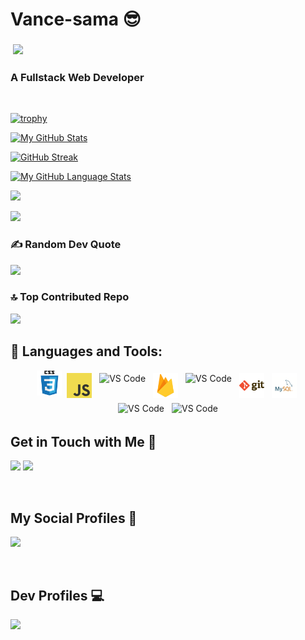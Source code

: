 # Vance-sama 😎

<!--
**VansRouges/VansRouges** is a ✨ _special_ ✨ repository because its `README.md` (this file) appears on your GitHub profile.
-->
<img src="https://github.com/VansRouges/VansRouges/assets/67249759/70546966-5a33-41f7-afcc-a495df5a6d5a" height="150" style="vertical-align:top; margin:4px">

### A Fullstack Web Developer

<br>

[![trophy](https://github-profile-trophy.vercel.app/?username=vansrouges&theme=onedark)](https://github.com/ryo-ma/github-profile-trophy)

[![My GitHub Stats](https://github-readme-stats.vercel.app/api/?username=vansrouges&count_private=true&theme=tokyonight&showicons=true)]()

[![GitHub Streak](https://github-readme-streak-stats.herokuapp.com/?user=vansrouges&theme=dark)](https://git.io/streak-stats)

[![My GitHub Language Stats](https://github-readme-stats.vercel.app/api/top-langs/?username=vansrouges&langs_count=5&theme=tokyonight)]()

![](https://komarev.com/ghpvc/?username=vansrouges&color=green)

<!-- <img src="https://cr-ss-service.azurewebsites.net/api/ScreenShot?widget=summary&username=vansrouges&badges=2&show-avatar=false&style=--header-bg-color:%23000;--border-radius:10px" alt="Codersrank" height="200" style="vertical-align:top; margin:4px"> -->

![](https://github-readme-stats.vercel.app/api/wakatime?username=@vansrouges)

### ✍️ Random Dev Quote
![](https://quotes-github-readme.vercel.app/api?type=vetical&theme=radical)

### 🔝 Top Contributed Repo
![](https://github-contributor-stats.vercel.app/api?username=vansrouges&limit=5&theme=dark&combine_all_yearly_contributions=true)

## 🧰 Languages and Tools:
<p align="center">
  <img src="https://raw.githubusercontent.com/github/explore/80688e429a7d4ef2fca1e82350fe8e3517d3494d/topics/css/css.png" alt="cpp" height="40 style="vertical-align:top; margin: 4px">
  <img src="https://raw.githubusercontent.com/github/explore/80688e429a7d4ef2fca1e82350fe8e3517d3494d/topics/javascript/javascript.png" alt="Javascript" height="40" style="vertical-align:top; margin:4px">
  <img src="https://github.com/VansRouges/VansRouges/assets/67249759/bfa169b0-de26-4ba4-a0ec-ce86ca99a199" alt="VS Code" height="40" style="vertical-align:top; margin:4px">
  <img src="https://raw.githubusercontent.com/github/explore/80688e429a7d4ef2fca1e82350fe8e3517d3494d/topics/firebase/firebase.png" alt="VS Code" height="40" style="vertical-align:top; margin:4px">
  <img src="https://github.com/VansRouges/VansRouges/assets/67249759/cbe081a2-f718-4eec-9298-8c60b9cecd39" alt="VS Code" height="60" style="vertical-align:top; margin:4px">
  <img src="https://raw.githubusercontent.com/github/explore/80688e429a7d4ef2fca1e82350fe8e3517d3494d/topics/git/git.png" alt="VS Code" height="40" style="vertical-align:top; margin:4px">
  <img src="https://raw.githubusercontent.com/github/explore/80688e429a7d4ef2fca1e82350fe8e3517d3494d/topics/mysql/mysql.png" alt="VS Code" height="40" style="vertical-align:top; margin:4px">
  <img src="https://github.com/VansRouges/VansRouges/assets/67249759/adefa7dd-6ed9-4521-b2ea-66cc4e885c68" alt="VS Code" height="40" style="vertical-align:top; margin:4px">
  <img src="https://github.com/VansRouges/VansRouges/assets/67249759/c668674b-b2f5-4b61-a8ed-85ac4dae153e" alt="VS Code" height="60" style="vertical-align:top; margin:4px">

</p>




<h2>Get in Touch with Me 📩</h2>
<p>
  <a href="mailto:evansagina57@gmail.com"
    ><img
      src="https://img.shields.io/badge/Gmail-D14836?style=for-the-badge&logo=gmail&logoColor=white"
  /></a>
  <a href="https://t.me/vancesama"
    ><img
      src="https://img.shields.io/badge/Telegram-2CA5E0?style=for-the-badge&logo=telegram&logoColor=white"
  /></a>
</p>

<br />

<h2>My Social Profiles 📸</h2>
<p>
  <a href="https://twitter.com/vanceBillions"
    ><img
      src="https://img.shields.io/badge/Twitter-1DA1F2?style=for-the-badge&logo=twitter&logoColor=white"
  /></a>
</p>

<br />

<h2>Dev Profiles 💻</h2>
<p>
  <a href="https://github.com/VansRouges"
    ><img
      src="https://img.shields.io/badge/GitHub-100000?style=for-the-badge&logo=github&logoColor=white"
  /></a>
</p>
